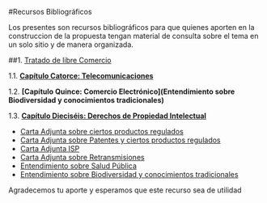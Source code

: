 #Recursos Bibliográficos

Los presentes son recursos bibliográficos para que quienes aporten 
en la construccion de la propuesta tengan material de consulta sobre 
el tema en un solo sitio y de manera organizada.

##1. [Tratado de libre Comercio](http://www.tlc.gov.co/publicaciones.php?id=727)

1.1. __[Capítulo Catorce: Telecomunicaciones](http://www.tlc.gov.co/descargar.php?id=59292)__

1.2. __[Capítulo Quince: Comercio Electrónico](Entendimiento sobre Biodiversidad y conocimientos tradicionales)__

1.3. __[Capítulo Dieciséis: Derechos de Propiedad Intelectual](http://www.tlc.gov.co/descargar.php?id=59298)__
* [Carta Adjunta sobre ciertos productos regulados](http://www.tlc.gov.co/descargar.php?id=59294)
* [Carta Adjunta sobre Patentes y ciertos productos regulados](http://www.tlc.gov.co/descargar.php?id=59296)
* [Carta Adjunta ISP](http://www.tlc.gov.co/descargar.php?id=59295)
* [Carta Adjunta sobre Retransmisiones](http://www.tlc.gov.co/descargar.php?id=59297)
* [Entendimiento sobre Salud Pública](http://www.tlc.gov.co/descargar.php?id=59299)
* [Entendimiento sobre Biodiversidad y conocimientos tradicionales](http://www.tlc.gov.co/descargar.php?id=59316)

Agradecemos tu aporte y esperamos que este recurso sea de utilidad

